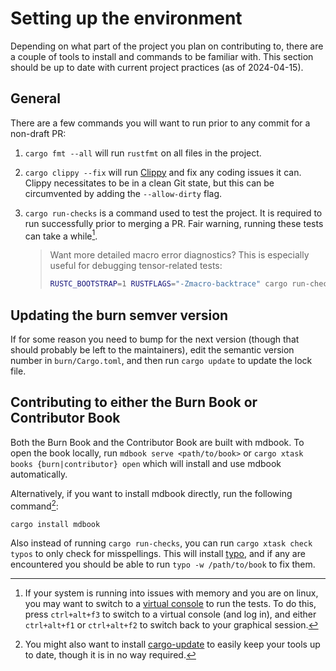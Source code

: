 # Setting up the environment

Depending on what part of the project you plan on contributing to, there are a couple of tools to
install and commands to be familiar with. This section should be up to date with current project
practices (as of 2024-04-15).

## General

There are a few commands you will want to run prior to any commit for a non-draft PR:

1. `cargo fmt --all` will run `rustfmt` on all files in the project.
2. `cargo clippy --fix` will run [Clippy](https://github.com/rust-lang/rust-clippy) and fix any
   coding issues it can. Clippy necessitates to be in a clean Git state, but this can be
   circumvented by adding the `--allow-dirty` flag.
3. `cargo run-checks` is a command used to test the project. It is required to run successfully
   prior to merging a PR. Fair warning, running these tests can take a while[^linux_mem_note].

   > Want more detailed macro error diagnostics? This is especially useful for debugging tensor-related tests:
   >
   > ```bash
   > RUSTC_BOOTSTRAP=1 RUSTFLAGS="-Zmacro-backtrace" cargo run-checks
   > ```

## Updating the burn semver version

If for some reason you need to bump for the next version (though that should probably be left to the
maintainers), edit the semantic version number in `burn/Cargo.toml`, and then run `cargo update` to
update the lock file.

## Contributing to either the Burn Book or Contributor Book

Both the Burn Book and the Contributor Book are built with mdbook. To open the book locally, run
`mdbook serve <path/to/book>` or `cargo xtask books {burn|contributor} open` which will install and
use mdbook automatically.

Alternatively, if you want to install mdbook directly, run the following command[^update_note]:

```bash
cargo install mdbook
```

Also instead of running `cargo run-checks`, you can run `cargo xtask check typos` to only check
for misspellings. This will install [typo](https://crates.io/crates/typos-cli), and if any are
encountered you should be able to run `typo -w /path/to/book` to fix them.

[^linux_mem_note]:
    If your system is running into issues with memory and you are on linux, you may want to switch
    to a [virtual console](https://wiki.archlinux.org/title/Linux_console#Virtual_consoles) to run
    the tests. To do this, press `ctrl+alt+f3` to switch to a virtual console (and log in), and
    either `ctrl+alt+f1` or `ctrl+alt+f2` to switch back to your graphical session.

[^update_note]:
    You might also want to install [cargo-update](https://github.com/nabijaczleweli/cargo-update) to
    easily keep your tools up to date, though it is in no way required.
